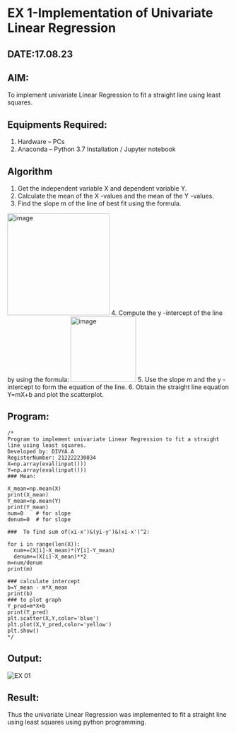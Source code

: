 # EX 1-Implementation of Univariate Linear Regression
## DATE:17.08.23
## AIM:
To implement univariate Linear Regression to fit a straight line using least squares.

## Equipments Required:
1. Hardware – PCs
2. Anaconda – Python 3.7 Installation / Jupyter notebook

## Algorithm
1. Get the independent variable X and dependent variable Y.
2. Calculate the mean of the X -values and the mean of the Y -values.
3. Find the slope m of the line of best fit using the formula. 
<img width="231" alt="image" src="https://user-images.githubusercontent.com/93026020/192078527-b3b5ee3e-992f-46c4-865b-3b7ce4ac54ad.png">
4. Compute the y -intercept of the line by using the formula:
<img width="148" alt="image" src="https://user-images.githubusercontent.com/93026020/192078545-79d70b90-7e9d-4b85-9f8b-9d7548a4c5a4.png">
5. Use the slope m and the y -intercept to form the equation of the line.
6. Obtain the straight line equation Y=mX+b and plot the scatterplot.

## Program:
```
/*
Program to implement univariate Linear Regression to fit a straight line using least squares.
Developed by: DIVYA.A
RegisterNumber: 212222230034
X=np.array(eval(input()))
Y=np.array(eval(input()))
### Mean:

X_mean=np.mean(X)
print(X_mean)
Y_mean=np.mean(Y)
print(Y_mean)
num=0    # for slope
denum=0  # for slope

###  To find sum of(xi-x')&(yi-y')&(xi-x')^2:

for i in range(len(X)):
  num+=(X[i]-X_mean)*(Y[i]-Y_mean)
  denum+=(X[i]-X_mean)**2
m=num/denum
print(m)

### calculate intercept
b=Y_mean - m*X_mean
print(b)
### to plot graph
Y_pred=m*X+b
print(Y_pred)
plt.scatter(X,Y,color='blue')
plt.plot(X,Y_pred,color='yellow') 
plt.show() 
*/
```

## Output:
![EX 01](https://github.com/Divya110205/Find-the-best-fit-line-using-Least-Squares-Method/assets/119404855/08b0ca38-5d0f-48c6-b5e0-ae40c6cd902f)

## Result:
Thus the univariate Linear Regression was implemented to fit a straight line using least squares using python programming.
